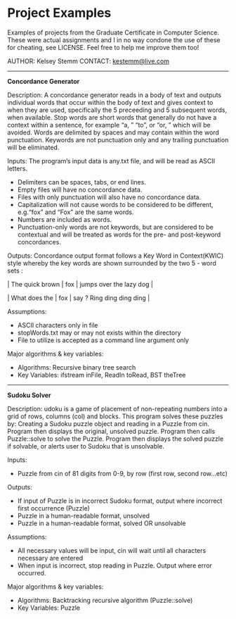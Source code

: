 # Project Examples
Examples of projects from the Graduate Certificate in Computer Science. 
These were actual assignments and I in no way condone the use of these 
for cheating, see LICENSE. Feel free to help me improve them too!

AUTHOR: Kelsey Stemm                                CONTACT: kestemm@live.com

******************************************************************************
**Concordance Generator**

Description:
A concordance generator reads in a body of text and outputs individual words
that occur within the body of text and gives context to when they are used, 
specifically the 5 preceeding and 5 subsequent words, when available.
Stop words are short words that generally do not have a context within a 
sentence, for example “a, ” “to”, or “or, ” which will be avoided.
Words are delimited by spaces and may contain within the word punctuation.
Keywords are not punctuation only and any trailing punctuation will be 
eliminated.

Inputs: 
The program’s input data is any.txt file, and will be read as ASCII letters.
* Delimiters can be spaces, tabs, or end lines.
* Empty files will have no concordance data.
* Files with only punctuation will also have no concordance data.
* Capitalization will not cause words to be considered to be different, 
  e.g.“fox” and “Fox” are  the same words.
* Numbers are included as words.
* Punctuation-only words are not keywords, but are considered to be
  contextual and will be treated as words for the pre- and post-keyword
  concordances.

Outputs:
Concordance output format follows a Key Word in Context(KWIC) style whereby 
the key words are shown surrounded by the two 5 - word sets :

|  The quick brown | fox | jumps over the lazy dog    |

|    What does the | fox |	say ? Ring ding ding ding |

Assumptions:
* ASCII characters only in file
* stopWords.txt may or may not exists within the directory
* File to utilize is accepted as a command line argument only

Major algorithms & key variables:
* Algorithms: Recursive binary tree search
* Key Variables: ifstream inFile, ReadIn toRead, BST theTree

******************************************************************************
**Sudoku Solver**

Description:
udoku is a game of placement of non-repeating numbers into a grid of rows,
columns (col) and blocks. This program solves these puzzles by:
Creating a Sudoku puzzle object and reading in a Puzzle from cin. Program then
displays the original, unsolved puzzle. Program then calls Puzzle::solve
to solve the Puzzle. Program then displays the solved puzzle if solvable,
or alerts user to Sudoku that is unsolvable.

Inputs: 
* Puzzle from cin of 81 digits from 0-9, by row (first row, second row...etc)

Outputs:
* If input of Puzzle is in incorrect Sudoku format, output where incorrect 
  first occurrence (Puzzle)
* Puzzle in a human-readable format, unsolved
* Puzzle in a human-readable format, solved OR unsolvable

Assumptions:
* All necessary values will be input, cin will wait until all characters
  necessary are entered
* When input is incorrect, stop reading in Puzzle. Output where error 
  occurred.

Major algorithms & key variables:
* Algorithms: Backtracking recursive algorithm (Puzzle::solve)
* Key Variables: Puzzle
